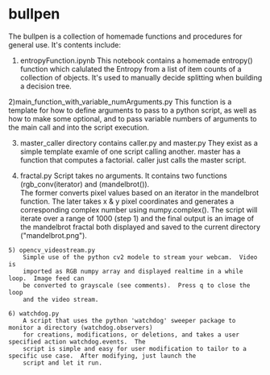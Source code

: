 # bullpen
The bullpen is a collection of homemade functions and procedures for general use.
It's contents include:
  1) entropyFunction.ipynb
    This notebook contains a homemade entropy() function which calulated the Entropy from a list of item counts of a collection of objects.  It's used to manually decide   splitting when building a decision tree.
  
  2)main_function_with_variable_numArguments.py
	This function is a template for how to define arguments to pass to a python script, as well as
	how to make some optional, and to pass variable numbers of arguments to the main call and into the
	script execution.
	
  3) master_caller directory contains caller.py and master.py
		They exist as a simple template examle of one script calling another.
		master has a function that computes a factorial.  caller just calls the master script.
		
   4) fractal.py
		Script takes no arguments.  It contains two functions (rgb_conv(iterator) and (mandelbrot()).  
		The former converts pixel values based on an iterator in the mandelbrot function.
		The later takes x & y pixel coordinates and generates a corresponding complex number
		using numpy.complex().  The script will iterate over a range of 1000 (step 1) and the final output is an image of the mandelbrot fractal both displayed and
		saved to the current directory ("mandelbrot.png").
		
	5) opencv_videostream.py
		Simple use of the python cv2 modele to stream your webcam.  Video is 
		imported as RGB numpy array and displayed realtime in a while loop.  Image feed can
		be converted to grayscale (see comments).  Press q to close the loop
		and the video stream.
		
	6) watchdog.py
		A script that uses the python 'watchdog' sweeper package to monitor a directory (watchdog.observers)
		for creations, modifications, or deletions, and takes a user specified action watchdog.events.  The
		script is simple and easy for user modification to tailor to a specific use case.  After modifying, just launch the
		script and let it run.